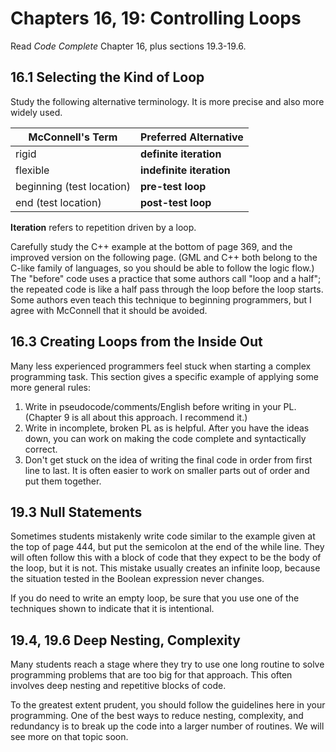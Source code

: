 # Chapters 16, 19: Controlling Loops

Read *Code Complete* Chapter 16, plus sections 19.3-19.6.

## 16.1 Selecting the Kind of Loop

Study the following alternative terminology. It is more precise and also more widely used.

| McConnell's Term          | Preferred Alternative    |
| ------------------------- | ------------------------ |
| rigid                     | **definite iteration**   |
| flexible                  | **indefinite iteration** |
| beginning (test location) | **pre-test loop**        |
| end (test location)       | **post-test loop**       |

**Iteration** refers to repetition driven by a loop.

Carefully study the C++ example at the bottom of page 369, and the improved version on the following page. (GML and C++ both belong to the C-like family of languages, so you should be able to follow the logic flow.) The "before" code uses a practice that some authors call "loop and a half"; the repeated code is like a half pass through the loop before the loop starts. Some authors even teach this technique to beginning programmers, but I agree with McConnell that it should be avoided.

## 16.3 Creating Loops from the Inside Out

Many less experienced programmers feel stuck when starting a complex programming task. This section gives a specific example of applying some more general rules:

1. Write in pseudocode/comments/English before writing in your PL. (Chapter 9 is all about this approach. I recommend it.)
2. Write in incomplete, broken PL as is helpful. After you have the ideas down, you can work on making the code complete and syntactically correct.
3. Don't get stuck on the idea of writing the final code in order from first line to last. It is often easier to work on smaller parts out of order and put them together.

## 19.3 Null Statements

Sometimes students mistakenly write code similar to the example given at the top of page 444, but put the semicolon at the end of the while line. They will often follow this with a block of code that they expect to be the body of the loop, but it is not. This mistake usually creates an infinite loop, because the situation tested in the Boolean expression never changes.

If you do need to write an empty loop, be sure that you use one of the techniques shown to indicate that it is intentional.

## 19.4, 19.6 Deep Nesting, Complexity

Many students reach a stage where they try to use one long routine to solve programming problems that are too big for that approach. This often involves deep nesting and repetitive blocks of code.

To the greatest extent prudent, you should follow the guidelines here in your programming. One of the best ways to reduce nesting, complexity, and redundancy is to break up the code into a larger number of routines. We will see more on that topic soon.